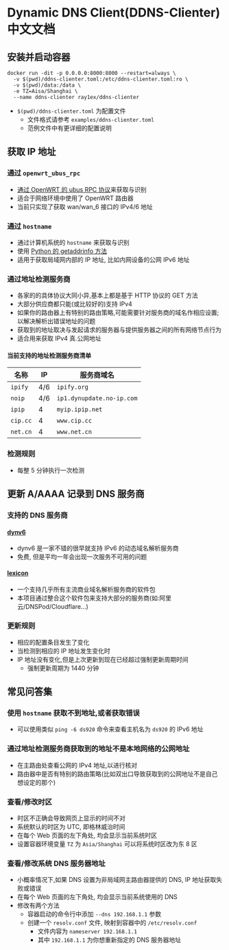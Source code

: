 # Dynamic DNS Client(DDNS-Clienter) 中文文档

## 安装并启动容器

```shell
docker run -dit -p 0.0.0.0:8000:8000 --restart=always \
  -v $(pwd)/ddns-clienter.toml:/etc/ddns-clienter.toml:ro \
  -v $(pwd)/data:/data \
  -e TZ=Aisa/Shanghai \
  --name ddns-clienter ray1ex/ddns-clienter
```

- `$(pwd)/ddns-clienter.toml` 为配置文件
  - 文件格式请参考 `examples/ddns-clienter.toml`
  - 范例文件中有更详细的配置说明

## 获取 IP 地址

### 通过 `openwrt_ubus_rpc`

- [通过 OpenWRT 的 ubus RPC 协议](https://openwrt.org/docs/techref/ubus#access_to_ubus_over_http)来获取与识别
- 适合于网络环境中使用了 OpenWRT 路由器
- 当前只实现了获取 wan/wan_6 接口的 IPv4/6 地址

### 通过 `hostname`

- 通过计算机系统的 `hostname` 来获取与识别
- 使用 [Python 的 getaddrinfo 方法](https://docs.python.org/3/library/socket.html#socket.getaddrinfo)
- 适用于获取局域网内部的 IP 地址, 比如内网设备的公网 IPv6 地址

### 通过地址检测服务商

- 各家的的具体协议大同小异,基本上都是基于 HTTP 协议的 GET 方法
- 大部分供应商都只能(或比较好的)支持 IPv4
- 如果你的路由器上有特别的路由策略,可能需要针对服务商的域名作相应设置;以解决解析出错误地址的问题
- 获取到的地址取决与发起请求的服务器与提供服务器之间的所有网络节点行为
- 适合用来获取 IPv4 真.公网地址

#### 当前支持的地址检测服务商清单

| 名称     | IP  | 服务商域名                |
| -------- | --- | ------------------------- |
| `ipify`  | 4/6 | `ipify.org`               |
| `noip`   | 4/6 | `ip1.dynupdate.no-ip.com` |
| `ipip`   | 4   | `myip.ipip.net`           |
| `cip.cc` | 4   | `www.cip.cc`              |
| `net.cn` | 4   | `www.net.cn`              |

### 检测规则

- 每整 5 分钟执行一次检测

## 更新 A/AAAA 记录到 DNS 服务商

### 支持的 DNS 服务商

#### [dynv6](https://dynv6.com/docs/apis)

- dynv6 是一家不错的很早就支持 IPv6 的动态域名解析服务商
- 免费, 但是平均一年会出现一次服务不可用的问题

#### [lexicon](https://dns-lexicon.readthedocs.io/en/latest/configuration_reference.html)

- 一个支持几乎所有主流商业域名解析服务商的软件包
- 本项目通过整合这个软件包来支持大部分的服务商(如:阿里云/DNSPod/Cloudflare...)

### 更新规则

- 相应的配置条目发生了变化
- 当检测到相应的 IP 地址发生变化时
- IP 地址没有变化,但是上次更新到现在已经超过强制更新周期时间
  - 强制更新周期为 1440 分钟

## 常见问答集

### 使用 `hostname` 获取不到地址,或者获取错误

- 可以使用类似 `ping -6 ds920` 命令来查看主机名为 `ds920` 的 IPv6 地址

### 通过地址检测服务商获取到的地址不是本地网络的公网地址

- 在主路由处查看公网的 IPv4 地址,以进行核对
- 路由器中是否有特别的路由策略(比如双出口导致获取到的公网地址不是自己想设定的那个)

### 查看/修改时区

- 时区不正确会导致网页上显示的时间不对
- 系统默认的时区为 UTC, 即格林威治时间
- 在每个 Web 页面的左下角处, 均会显示当前系统时区
- 设置容器环境变量 `TZ` 为 `Asia/Shanghai` 可以将系统时区改为东 8 区

### 查看/修改系统 DNS 服务器地址

- 小概率情况下,如果 DNS 设置为非局域网主路由器提供的 DNS, IP 地址获取失败或错误
- 在每个 Web 页面的左下角处, 均会显示当前系统使用的 DNS
- 修改有两个方法
  - 容器启动的命令行中添加 `--dns 192.168.1.1` 参数
  - 创建一个 `resolv.conf` 文件, 映射到容器中的 `/etc/resolv.conf`
    - 文件内容为 `nameserver 192.168.1.1`
    - 其中 `192.168.1.1` 为你想重新指定的 DNS 服务器地址

